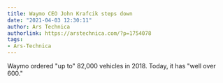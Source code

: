 ```yaml
---
title: Waymo CEO John Krafcik steps down
date: "2021-04-03 12:30:11"
author: Ars Technica
authorlink: https://arstechnica.com/?p=1754078
tags:
- Ars-Technica
---
```

Waymo ordered "up to" 82,000 vehicles in 2018. Today, it has "well over 600."